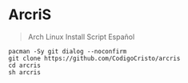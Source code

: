 # ArcriS

> Arch Linux Install Script Español
```
pacman -Sy git dialog --noconfirm
git clone https://github.com/CodigoCristo/arcris
cd arcris
sh arcris
```
